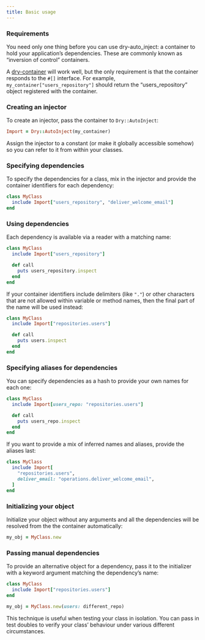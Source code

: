 ```yaml
---
title: Basic usage
---
```


### Requirements

You need only one thing before you can use dry-auto_inject: a container to hold your application’s dependencies. These are commonly known as “inversion of control” containers.

A [dry-container](//doc/dry-container) will work well, but the only requirement is that the container responds to the `#[]` interface. For example, `my_container["users_repository"]` should return the “users_repository” object registered with the container.

### Creating an injector

To create an injector, pass the container to `Dry::AutoInject`:

```ruby
Import = Dry::AutoInject(my_container)
```

Assign the injector to a constant (or make it globally accessible somehow) so you can refer to it from within your classes.

### Specifying dependencies

To specify the dependencies for a class, mix in the injector and provide the container identifiers for each dependency:

```ruby
class MyClass
  include Import["users_repository", "deliver_welcome_email"]
end
```

### Using dependencies

Each dependency is available via a reader with a matching name:

```ruby
class MyClass
  include Import["users_repository"]

  def call
    puts users_repository.inspect
  end
end
```

If your container identifiers include delimiters (like `"."`) or other characters that are not allowed within variable or method names, then the final part of the name will be used instead:

```ruby
class MyClass
  include Import["repositories.users"]

  def call
    puts users.inspect
  end
end
```

### Specifying aliases for dependencies

You can specify dependencies as a hash to provide your own names for each one:

```ruby
class MyClass
  include Import[users_repo: "repositories.users"]

  def call
    puts users_repo.inspect
  end
end
```

If you want to provide a mix of inferred names and aliases, provide the aliases last:

```ruby
class MyClass
  include Import[
    "repositories.users",
    deliver_email: "operations.deliver_welcome_email",
  ]
end
```

### Initializing your object

Initialize your object without any arguments and all the dependencies will be resolved from the the container automatically:

```ruby
my_obj = MyClass.new
```

### Passing manual dependencies

To provide an alternative object for a dependency, pass it to the initializer with a keyword argument matching the dependency’s name:

```ruby
class MyClass
  include Import["repositories.users"]
end

my_obj = MyClass.new(users: different_repo)
```

This technique is useful when testing your class in isolation. You can pass in test doubles to verify your class’ behaviour under various different circumstances.
